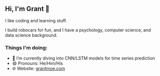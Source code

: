 ## Hi, I'm Grant 👋

I like coding and learning stuff.

I build robocars for fun, and I have a psychology, computer science, and data science background.

### Things I'm doing:
- 🔭 I’m currently diving into CNN/LSTM models for time series prediction 
- 😄 Pronouns: He/Him/His
- :globe_with_meridians: Website: [grantmoe.com](https://grantmoe.github.io/)

<!--
- 🌱 I’m currently learning ...
- 🔭 I’m currently working on ... 
- 👯 I’m looking to collaborate on ...
- 🤔 I’m looking for help with ...
- 💬 Ask me about ...
- 📫 How to reach me: ...
- ⚡ Fun fact: ...
- 😄 Pronouns:
- ✨ <-- A star!
-->

